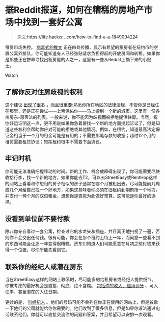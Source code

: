 # 据Reddit报道，如何在糟糕的房地产市场中找到一套好公寓

> 原文:[https://life hacker . com/how-to-find-a-a-1849094224](https://lifehacker.com/how-to-find-a-good-apartment-in-a-bad-housing-market-a-1849094224)

租赁市场失控。 [病毒式的推文](https://twitter.com/davenewworld_2/status/1538207594728370176) 正在四处传播，显示有希望的租房者在纽约市的空置公寓外排队，你可能知道有人已经张贴请求负担得起的开放房间和转租。如果你是那些正在拼命寻找出租房屋的人之一，这里有一些从Reddit上摘下来的小贴士。

Watch

## **了解你反对住房歧视的权利**

这个建议 [出现了很多](https://www.reddit.com/r/NYCapartments/comments/rzvjid/comment/hrxn47f/?utm_source=reddit&utm_medium=web2x&context=3) ，而且很重要:熟悉你所在地区的法律法规，不管你是已经住在那里，还是正在尝试——上帝保佑你——马上搬到一个新的城市。这里有一份各州房东-房客法的列表。一般来说，你不能因为歧视而被拒绝提供住房。当然，祝你好运证明这一点，更不用说如果你急着要找一个新的地方而提起诉讼了，但是知道这些权利会帮助你应对可能的拒绝或其他情况。例如，在纽约，知道最高法定保证金相当于一个月的租金可能是有用的；不需要那笔存款的收据；超过12个月的租赁需要租赁协议；短期租约根本不需要书面协议。

## **牢记时机**

你可能无法准确把握移动的时间。新的工作、机会或障碍出现了，你可能需要尽快收拾行李，找一个新的地方。如果你能去T2，可以去StreetEasy或RentHop这样的网站上看看和你想租的房子相似的房子通常在哪个月被租出去。尽可能提前几周或几个月给自己找一个好地方，如果这意味着你必须在旧租约到期前抢一个地方，并支付一两个月的双倍租金，想想你是否能为此做好预算。这可能是你最好的选择。

## **没看到单位前不要付款**

除非你亲自看过一套公寓，检查过它的水龙头和插座，并且真正地扫视了一遍，否则你不会交出任何钱。很有可能，你会在那个租约上待上一年，而同意一些看不到的东西可能会让那一年变得很糟糕。房东们知道人们可能愿意在月初之前付钱来获得一个位置。尽你所能先看到它。

## **联系你的经纪人或潜在房东**

当在StreetEasy这样的网站上联系时，尽可能多的给租房者或经纪人提供细节。你被考虑的最好机会是直接、彻底、绝不含糊。 [包括你的收入、信用评分](https://www.reddit.com/r/NYCapartments/comments/tcpqg8/comment/i0i3zfk/?utm_source=reddit&utm_medium=web2x&context=3) 、可入住率、甚至潜在的入住日期。

更妙的是， [叫经纪人](https://www.reddit.com/r/NYCapartments/comments/tcpqg8/comment/i0g9hed/?utm_source=reddit&utm_medium=web2x&context=3) 。他们的号码可能不会列在你正在使用的网站上，但是谷歌一下他们的公司就能给你你需要的。他们收到了很多信息，但是如果你设法通过电话联系他们，你就可以直接交流你的问题和答案，并且希望可以安排一次观看。